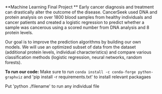 **Machine Learning Final Project **
Early cancer diagnosis and treatment can drastically alter the outcome of the disease. CancerSeek used DNA and protein analysis on over 1800 blood samples from healthy individuals and cancer patients and created a logistic regression to predict whether a sample was cancerous using a scored number from DNA analysis and 8 protein levels.

Our goal is to improve the prediction algorithms by building our own models. We will use an optimized subset of data from the dataset (additional protein levels, individual characteristics) and compare various classification methods (logistic regression, neural networks, random forests).

**To run our code:**
Make sure to run `conda install -c conda-forge python-graphviz` and 'pip install -r requirements.txt' to install relevant packagaes

Put 'python ./filename' to run any individual file
